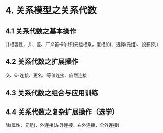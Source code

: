# 4. 关系模型之关系代数

## 4.1 关系代数之基本操作
并相容性、并、差、广义笛卡尔积(元组相乘，度相加)、选择(元组)、投影(列)
## 4.2 关系代数之扩展操作
交、&Theta;-连接、更名、等值连接、自然连接
## 4.3 关系代数之组合与应用训练

## 4.4 关系代数之复杂扩展操作（选学）
除(属性，元组)、外连接(左外连接、右外连接、全外连接)